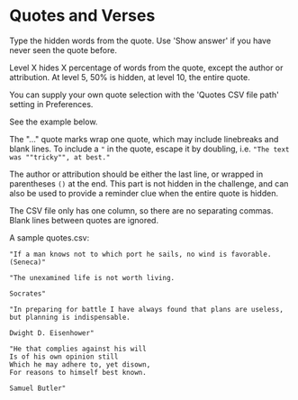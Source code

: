 # Quotes and Verses

Type the hidden words from the quote. Use 'Show answer' if you have never seen the quote before.

Level X hides X percentage of words from the quote, except the author or attribution. At level 5, 50% is hidden, at level 10, the entire quote.

You can supply your own quote selection with the 'Quotes CSV file path' setting in Preferences.

See the example below.

The "..." quote marks wrap one quote, which may include linebreaks and blank lines. To include a `"` in the quote, escape it by doubling, i.e. `"The text was ""tricky"", at best."`

The author or attribution should be either the last line, or wrapped in parentheses `()` at the end. This part is not hidden in the challenge, and can also be used to provide a reminder clue when the entire quote is hidden.

The CSV file only has one column, so there are no separating commas. Blank lines between quotes are ignored.

A sample quotes.csv:

```
"If a man knows not to which port he sails, no wind is favorable. (Seneca)"

"The unexamined life is not worth living.

Socrates"

"In preparing for battle I have always found that plans are useless, but planning is indispensable.

Dwight D. Eisenhower"

"He that complies against his will
Is of his own opinion still
Which he may adhere to, yet disown,
For reasons to himself best known.

Samuel Butler"
```
